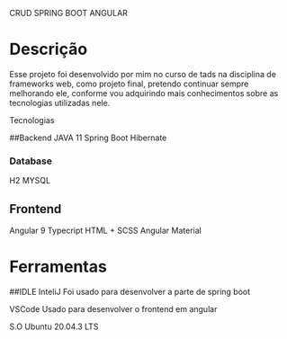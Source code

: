 CRUD SPRING BOOT ANGULAR

# Descrição 
Esse projeto foi desenvolvido por mim no curso de tads na disciplina de frameworks web, como projeto final, pretendo continuar sempre melhorando ele, conforme vou adquirindo mais conhecimentos sobre as tecnologias utilizadas nele.

Tecnologias

##Backend 
JAVA 11
Spring Boot
Hibernate
### Database
H2
MYSQL

## Frontend
Angular 9
Typecript
HTML + SCSS
Angular Material

# Ferramentas
##IDLE
InteliJ 
Foi usado para desenvolver a parte de spring boot

VSCode
Usado para desenvolver o frontend em angular

S.O
Ubuntu 20.04.3 LTS
